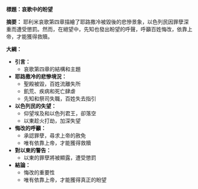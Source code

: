 **標題：哀歌中的盼望**

**摘要：**
耶利米哀歌第四章描繪了耶路撒冷被毀後的悲慘景象，以色列民因罪孽深重而遭受懲罰。然而，在絕望中，先知也發出盼望的呼聲，呼籲百姓悔改，依靠上帝，才能獲得救贖。

**大綱：**

* **引言：**
    * 哀歌第四章的結構和主題
* **耶路撒冷的悲慘境況：**
    * 聖殿被毀，百姓流離失所
    * 飢荒、疾病和死亡肆虐
    * 先知和祭司失職，百姓失去指引
* **以色列民的失望：**
    * 仰望埃及和以色列君王，卻落空
    * 以東趁火打劫，加深失望
* **悔改的呼籲：**
    * 承認罪孽，尋求上帝的赦免
    * 唯有依靠上帝，才能獲得救贖
* **對以東的警告：**
    * 以東的罪孽將被顯露，遭受懲罰
* **結論：**
    * 悔改的重要性
    * 唯有依靠上帝，才能獲得真正的盼望